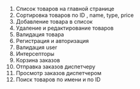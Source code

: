 1) Список товаров на главной странице
2) Сортировка товаров по ID , name, type, price
3) Добавление товара в список
4) Удаление и редактирование товаров
5) Валидация товара
6) Регистрация и авторизация
7) Валидация user
8) Интерсепторы
9) Корзина заказов
10) Отправка заказов диспетчеру
11) Просмотр заказов диспетчером
12) Поиск товаров по имени и по ID
